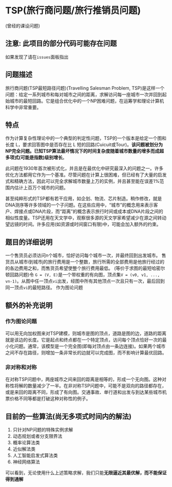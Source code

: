 # TSP(旅行商问题/旅行推销员问题)

(曾经的课设问题)

## 注意: 此项目的部分代码可能存在问题

如果发现了请在`issues`面板指出

## 问题描述

旅行商问题(TSP最短路径问题)(Travelling Salesman Problem, TSP)是这样一个问题：给定一系列城市和每对城市之间的距离，求解访问每一座城市一次并回到起始城市的最短回路。它是组合优化中的一个NP困难问题，在运筹学和理论计算机科学中非常重要。

## 特点

作为计算复杂性理论中的一个典型的判定性问题，TSP的一个版本是给定一个图和长度 L，要求回答图中是否存在比 L 短的回路(Cuicuit或Tour)。**该问题被划分为NP完全问题。已知TSP算法最坏情况下的时间复杂度随着城市数量的增多而成超多项式(可能是指数)级别增长**。

此问题在1930年首次被形式化，并且是在最优化中研究最深入的问题之一。许多优化方法都用它作为一个基准。尽管问题在计算上很困难，但已经有了大量的启发式和精确方法，因此可以完全求解城市数量上万的实例，并且甚至能在误差1%范围内估计上百万个城市的问题。

甚至纯粹形式的TSP都有若干应用，如企划、物流、芯片制造。稍作修改，就是DNA测序等许多领域的一个子问题。在这些应用中，“城市”的概念用来表示客户、焊接点或DNA片段，而“距离”的概念表示旅行时间或成本或DNA片段之间的相似性度量。TSP还用在天文学中，观察很多源的天文学家希望减少在源之间转动望远镜的时间。许多应用(如资源或时间窗口有限)中，可能会加入额外的约束。

## 题目的详细说明

一个售货员必须访问n个城市，恰好访问每个城市一次，并最终回到出发城市。
售货员从城市i到城市j的旅行费用是一个整数，旅行所需的全部费用是他旅行经过的的各边费用之和，而售货员希望使整个旅行费用最低。
(等价于求图的最短哈密尔顿回路问题)令 `G = (V, E)`是一个带权重的有向图，顶点集`V = (v0, v1, ..., vn-1)`。从图中任一顶点`vi`出发，经图中所有其他顶点一次且只有一次，最后回到同一顶点`vi`的最短路径。
作为图论问题

## 额外的补充说明

### 作为图论问题

可以用无向加权图来对TSP建模，则城市是图的顶点，道路是图的边，道路的距离就是该边的长度。它是起点和终点都在一个特定顶点，访问每个顶点恰好一次的最小化问题。通常，该模型是一个完全图(即每对顶点由一条边连接)。如果两个城市之间不存在路径，则增加一条非常长的边就可以完成图，而不影响计算最优回路。

### 非对称和对称

在对称TSP问题中，两座城市之间来回的距离是相等的，形成一个无向图。这种对称性将解的数量减少了一半。在非对称TSP问题中，可能不是双向的路径都存在，或是来回的距离不同，形成了有向图。交通事故、单行道和出发与到达某些城市机票价格不同等都是打破这种对称性的例子。

## 目前的一些算法(尚无多项式时间内的解法)

1. 只针对NP问题的特殊实例求解
2. 动态规划或者分支限界法
3. 概率论算法类
4. 近似解法类
5. 人工智能启发式算法类
6. 神经网络算法

可以看到，无论使用什么上述策略求解，我们只能**无限逼近其最优解，而不能保证得到通解**
